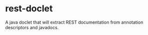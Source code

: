 rest-doclet
===========

A java doclet that will extract REST documentation from annotation descriptors and javadocs.


